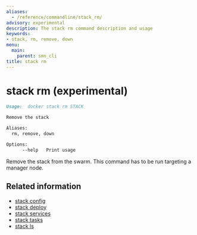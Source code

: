 ```yaml
---
aliases:
  - /reference/commandline/stack_rm/
advisory: experimental
description: The stack rm command description and usage
keywords:
- stack, rm, remove, down
menu:
  main:
    parent: smn_cli
title: stack rm
---
```


# stack rm (experimental)

```markdown
Usage:  docker stack rm STACK

Remove the stack

Aliases:
  rm, remove, down

Options:
      --help   Print usage
```

Remove the stack from the swarm. This command has to be run targeting
a manager node.

## Related information

* [stack config](stack_config.md)
* [stack deploy](stack_deploy.md)
* [stack services](stack_services.md)
* [stack tasks](stack_tasks.md)
* [stack ls](stack_ls.md)
